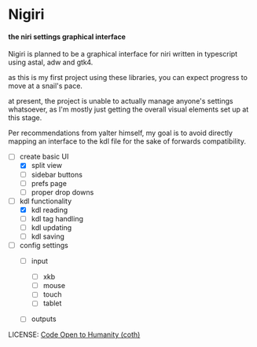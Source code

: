 # Nigiri
#### the niri settings graphical interface

Nigiri is planned to be a graphical interface for niri written in typescript using astal, adw and gtk4.

as this is my first project using these libraries, you can expect progress to move at a snail's pace.

at present, the project is unable to actually manage anyone's settings whatsoever, as I'm mostly just getting the overall visual elements set up at this stage.

Per recommendations from yalter himself, my goal is to avoid directly mapping an interface to the kdl file for the sake of forwards compatibility.

- [ ] create basic UI
   - [x] split view
   - [ ] sidebar buttons
   - [ ] prefs page
   - [ ] proper drop downs
- [ ] kdl functionality
   - [x] kdl reading
   - [ ] kdl tag handling
   - [ ] kdl updating
   - [ ] kdl saving
- [ ] config settings
   - [ ] input
      - [ ] xkb
      - [ ] mouse
      - [ ] touch
      - [ ] tablet
   - [ ] outputs
  

LICENSE: [Code Open to Humanity (coth)](https://github.com/alicealysia/nigiri/blob/main/license.md)
